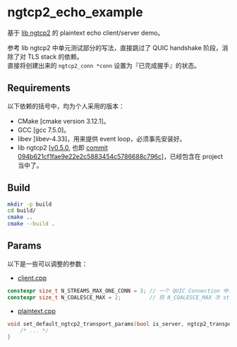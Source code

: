 # ngtcp2_echo_example
基于 [lib ngtcp2](https://github.com/ngtcp2/ngtcp2) 的 plaintext echo client/server demo。

参考 lib ngtcp2 中单元测试部分的写法，直接跳过了 QUIC handshake 阶段，消除了对 TLS stack 的依赖。  
直接将创建出来的 `ngtcp2_conn *conn` 设置为『已完成握手』的状态。  

## Requirements
以下依赖的括号中，均为个人采用的版本：
- CMake [cmake version 3.12.1]。
- GCC [gcc 7.5.0]。
- libev [libev-4.33]，用来提供 event loop，必须事先安装好。
- lib ngtcp2 [[v0.5.0](https://github.com/ngtcp2/ngtcp2/releases/tag/v0.5.0), 也即 [commit 094b621cf1fae9e22e2c5883454c5786688c796c](https://github.com/ngtcp2/ngtcp2/commit/094b621cf1fae9e22e2c5883454c5786688c796c)]，已经包含在 project 当中了。

## Build
```bash
mkdir -p build
cd build/
cmake ..
cmake --build .
```

## Params
以下是一些可以调整的参数：

- [client.cpp](./client.cpp)
```cpp
constexpr size_t N_STREAMS_MAX_ONE_CONN = 3; // 一个 QUIC Connection 中可以创建的 Stream 数量的上限
constexpr size_t N_COALESCE_MAX = 2;         // 将 N_COALESCE_MAX 次 stdin 读取的数据合并发送
```

- [plaintext.cpp](./plaintext.cpp)
```cpp
void set_default_ngtcp2_transport_params(bool is_server, ngtcp2_transport_params &params) {
    /* ... */
}
```